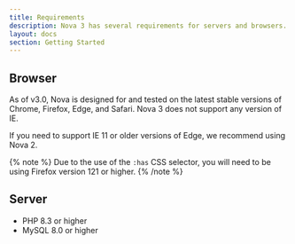 ```yaml
---
title: Requirements
description: Nova 3 has several requirements for servers and browsers.
layout: docs
section: Getting Started
---
```


## Browser

As of v3.0, Nova is designed for and tested on the latest stable versions of Chrome, Firefox, Edge, and Safari. Nova 3 does not support any version of IE.

If you need to support IE 11 or older versions of Edge, we recommend using Nova 2.

{% note %}
Due to the use of the `:has` CSS selector, you will need to be using Firefox version 121 or higher.
{% /note %}

## Server

- PHP 8.3 or higher
- MySQL 8.0 or higher
